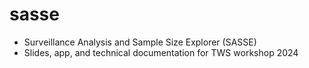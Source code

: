 # sasse
- Surveillance Analysis and Sample Size Explorer (SASSE)
- Slides, app, and technical documentation for TWS workshop 2024
